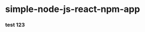 <!--
 * @Author: hjy
 * @Date: 2020-11-19 14:16:58
 * @LastEditTime: 2020-11-19 15:13:07
 * @LastEditors: hjy
 * @Description: 
 * @FilePath: /simple-node-js-react-npm-app/README.md
-->
# simple-node-js-react-npm-app

### test 123